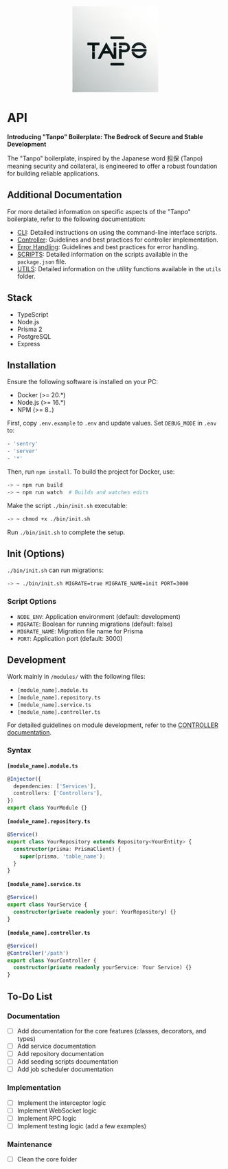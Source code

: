 <p align="center">
  <img src="/documentation/images/logo.png" alt="Tanpo Boilerplate Logo" width="200" height="200"/>
</p>

# API

**Introducing "Tanpo" Boilerplate: The Bedrock of Secure and Stable Development**

The "Tanpo" boilerplate, inspired by the Japanese word 担保 (Tanpo) meaning security and collateral, is engineered to offer a robust foundation for building reliable applications.

## Additional Documentation

For more detailed information on specific aspects of the "Tanpo" boilerplate, refer to the following documentation:

- [CLI](/documentation/CLI.md): Detailed instructions on using the command-line interface scripts.
- [Controller](/documentation/CONTROLLER.md): Guidelines and best practices for controller implementation.
- [Error Handling](/documentation/ERRORS.md): Guidelines and best practices for error handling.
- [SCRIPTS](/documentation/SCRIPTS.md): Detailed information on the scripts available in the `package.json` file.
- [UTILS](/documentation/UTILS.md): Detailed information on the utility functions available in the `utils` folder.

## Stack

- TypeScript
- Node.js
- Prisma 2
- PostgreSQL
- Express

## Installation

Ensure the following software is installed on your PC:

- Docker (>= 20.*)
- Node.js (>= 16.*)
- NPM (>= 8.*.*)

First, copy `.env.example` to `.env` and update values. Set `DEBUG_MODE` in `.env` to:

```bash
- 'sentry'
- 'server'
- '*'
```

Then, run `npm install`. To build the project for Docker, use:

```bash
-> ~ npm run build
-> ~ npm run watch  # Builds and watches edits
```

Make the script `./bin/init.sh` executable:

```bash
-> ~ chmod +x ./bin/init.sh
```

Run `./bin/init.sh` to complete the setup.

## Init (Options)

`./bin/init.sh` can run migrations:

```bash
-> ~ ./bin/init.sh MIGRATE=true MIGRATE_NAME=init PORT=3000
```

### Script Options

- `NODE_ENV`: Application environment (default: development)
- `MIGRATE`: Boolean for running migrations (default: false)
- `MIGRATE_NAME`: Migration file name for Prisma
- `PORT`: Application port (default: 3000)

## Development

Work mainly in `/modules/` with the following files:

- `[module_name].module.ts`
- `[module_name].repository.ts`
- `[module_name].service.ts`
- `[module_name].controller.ts`

For detailed guidelines on module development, refer to the [CONTROLLER documentation](/documentation/CONTROLLER.md).

### Syntax

**`[module_name].module.ts`**

```typescript
@Injector({
  dependencies: ['Services'],
  controllers: ['Controllers'],
})
export class YourModule {}
```

**`[module_name].repository.ts`**

```typescript
@Service()
export class YourRepository extends Repository<YourEntity> {
  constructor(prisma: PrismaClient) {
    super(prisma, 'table_name');
  }
}
```

**`[module_name].service.ts`**

```typescript
@Service()
export class YourService {
  constructor(private readonly your: YourRepository) {}
}
```

**`[module_name].controller.ts`**

```typescript
@Service()
@Controller('/path')
export class YourController {
  constructor(private readonly yourService: Your Service) {}
}
```

## To-Do List

### Documentation

- [ ] Add documentation for the core features (classes, decorators, and types)
- [ ] Add service documentation
- [ ] Add repository documentation
- [ ] Add seeding scripts documentation
- [ ] Add job scheduler documentation

### Implementation

- [ ] Implement the interceptor logic
- [ ] Implement WebSocket logic
- [ ] Implement RPC logic
- [ ] Implement testing logic (add a few examples)

### Maintenance

- [ ] Clean the core folder
